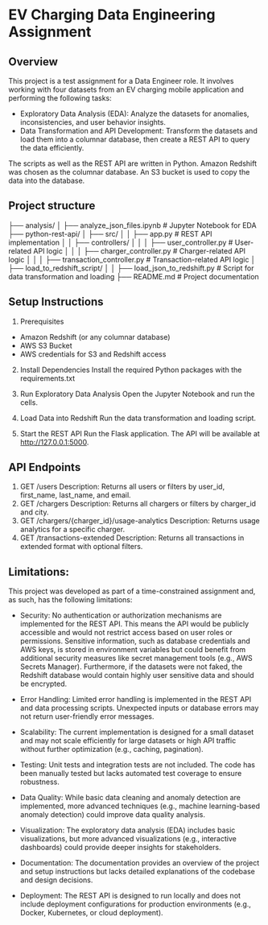 # EV Charging Data Engineering Assignment

## Overview

This project is a test assignment for a Data Engineer role. It involves working with four datasets from an EV charging mobile application and performing the following tasks:

- Exploratory Data Analysis (EDA): Analyze the datasets for anomalies, inconsistencies, and user behavior insights.
- Data Transformation and API Development: Transform the datasets and load them into a columnar database, then create a REST API to query the data efficiently.

The scripts as well as the REST API are written in Python. Amazon Redshift was chosen as the columnar database. An S3 bucket is used to copy the data into the database.

## Project structure

├── analysis/
│   ├── analyze_json_files.ipynb   # Jupyter Notebook for EDA
├── python-rest-api/
│   ├── src/
│   │   ├── app.py                 # REST API implementation
│   │   ├── controllers/
│   │   │   ├── user_controller.py # User-related API logic
│   │   │   ├── charger_controller.py # Charger-related API logic
│   │   │   ├── transaction_controller.py # Transaction-related API logic
│   ├── load_to_redshift_script/
│   │   ├── load_json_to_redshift.py # Script for data transformation and loading
├── README.md                      # Project documentation

## Setup Instructions

1. Prerequisites
- Amazon Redshift (or any columnar database)
- AWS S3 Bucket
- AWS credentials for S3 and Redshift access

2. Install Dependencies
Install the required Python packages with the requirements.txt

3. Run Exploratory Data Analysis
Open the Jupyter Notebook and run the cells.

4. Load Data into Redshift
Run the data transformation and loading script.

5. Start the REST API
Run the Flask application. The API will be available at http://127.0.0.1:5000.

## API Endpoints

1. GET /users
Description: Returns all users or filters by user_id, first_name, last_name, and email.
2. GET /chargers
Description: Returns all chargers or filters by charger_id and city.
3. GET /chargers/{charger_id}/usage-analytics
Description: Returns usage analytics for a specific charger.
4. GET /transactions-extended
Description: Returns all transactions in extended format with optional filters.

## Limitations:

This project was developed as part of a time-constrained assignment and, as such, has the following limitations:

- Security: No authentication or authorization mechanisms are implemented for the REST API. This means the API would be publicly accessible and would not restrict access based on user roles or permissions.
Sensitive information, such as database credentials and AWS keys, is stored in environment variables but could benefit from additional security measures like secret management tools (e.g., AWS Secrets Manager). Furthermore, if the datasets were not faked, the Redshift database would contain highly user sensitive data and should be encrypted.

- Error Handling: Limited error handling is implemented in the REST API and data processing scripts. Unexpected inputs or database errors may not return user-friendly error messages.

- Scalability: The current implementation is designed for a small dataset and may not scale efficiently for large datasets or high API traffic without further optimization (e.g., caching, pagination).

- Testing: Unit tests and integration tests are not included. The code has been manually tested but lacks automated test coverage to ensure robustness.

- Data Quality: While basic data cleaning and anomaly detection are implemented, more advanced techniques (e.g., machine learning-based anomaly detection) could improve data quality analysis.

- Visualization: The exploratory data analysis (EDA) includes basic visualizations, but more advanced visualizations (e.g., interactive dashboards) could provide deeper insights for stakeholders.

- Documentation: The documentation provides an overview of the project and setup instructions but lacks detailed explanations of the codebase and design decisions.

- Deployment: The REST API is designed to run locally and does not include deployment configurations for production environments (e.g., Docker, Kubernetes, or cloud deployment).